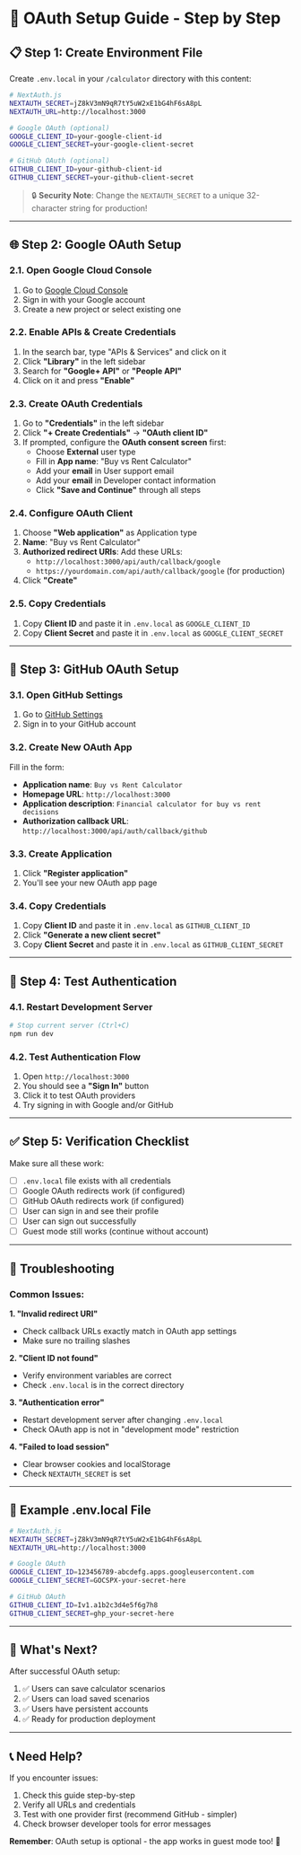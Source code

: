 # 🔐 OAuth Setup Guide - Step by Step

## 📋 Step 1: Create Environment File

Create `.env.local` in your `/calculator` directory with this content:

```bash
# NextAuth.js
NEXTAUTH_SECRET=jZ8kV3mN9qR7tY5uW2xE1bG4hF6sA8pL
NEXTAUTH_URL=http://localhost:3000

# Google OAuth (optional)
GOOGLE_CLIENT_ID=your-google-client-id
GOOGLE_CLIENT_SECRET=your-google-client-secret

# GitHub OAuth (optional)
GITHUB_CLIENT_ID=your-github-client-id
GITHUB_CLIENT_SECRET=your-github-client-secret
```

> 🔒 **Security Note**: Change the `NEXTAUTH_SECRET` to a unique 32-character string for production!

---

## 🌐 Step 2: Google OAuth Setup

### 2.1. Open Google Cloud Console
1. Go to [Google Cloud Console](https://console.cloud.google.com/)
2. Sign in with your Google account
3. Create a new project or select existing one

### 2.2. Enable APIs & Create Credentials
1. In the search bar, type "APIs & Services" and click on it
2. Click **"Library"** in the left sidebar
3. Search for **"Google+ API"** or **"People API"** 
4. Click on it and press **"Enable"**

### 2.3. Create OAuth Credentials
1. Go to **"Credentials"** in the left sidebar
2. Click **"+ Create Credentials"** → **"OAuth client ID"**
3. If prompted, configure the **OAuth consent screen** first:
   - Choose **External** user type
   - Fill in **App name**: "Buy vs Rent Calculator"
   - Add your **email** in User support email
   - Add your **email** in Developer contact information
   - Click **"Save and Continue"** through all steps

### 2.4. Configure OAuth Client
1. Choose **"Web application"** as Application type
2. **Name**: "Buy vs Rent Calculator"
3. **Authorized redirect URIs**: Add these URLs:
   - `http://localhost:3000/api/auth/callback/google`
   - `https://yourdomain.com/api/auth/callback/google` (for production)
4. Click **"Create"**

### 2.5. Copy Credentials
1. Copy **Client ID** and paste it in `.env.local` as `GOOGLE_CLIENT_ID`
2. Copy **Client Secret** and paste it in `.env.local` as `GOOGLE_CLIENT_SECRET`

---

## 🐙 Step 3: GitHub OAuth Setup

### 3.1. Open GitHub Settings
1. Go to [GitHub Settings](https://github.com/settings/applications/new)
2. Sign in to your GitHub account

### 3.2. Create New OAuth App
Fill in the form:
- **Application name**: `Buy vs Rent Calculator`
- **Homepage URL**: `http://localhost:3000`
- **Application description**: `Financial calculator for buy vs rent decisions`
- **Authorization callback URL**: `http://localhost:3000/api/auth/callback/github`

### 3.3. Create Application
1. Click **"Register application"**
2. You'll see your new OAuth app page

### 3.4. Copy Credentials
1. Copy **Client ID** and paste it in `.env.local` as `GITHUB_CLIENT_ID`
2. Click **"Generate a new client secret"**
3. Copy **Client Secret** and paste it in `.env.local` as `GITHUB_CLIENT_SECRET`

---

## 🚀 Step 4: Test Authentication

### 4.1. Restart Development Server
```bash
# Stop current server (Ctrl+C)
npm run dev
```

### 4.2. Test Authentication Flow
1. Open `http://localhost:3000`
2. You should see a **"Sign In"** button
3. Click it to test OAuth providers
4. Try signing in with Google and/or GitHub

---

## ✅ Step 5: Verification Checklist

Make sure all these work:

- [ ] `.env.local` file exists with all credentials
- [ ] Google OAuth redirects work (if configured)
- [ ] GitHub OAuth redirects work (if configured)
- [ ] User can sign in and see their profile
- [ ] User can sign out successfully
- [ ] Guest mode still works (continue without account)

---

## 🔧 Troubleshooting

### Common Issues:

**1. "Invalid redirect URI"**
- Check callback URLs exactly match in OAuth app settings
- Make sure no trailing slashes

**2. "Client ID not found"**
- Verify environment variables are correct
- Check `.env.local` is in the correct directory

**3. "Authentication error"**
- Restart development server after changing `.env.local`
- Check OAuth app is not in "development mode" restriction

**4. "Failed to load session"**
- Clear browser cookies and localStorage
- Check `NEXTAUTH_SECRET` is set

---

## 🎯 Example .env.local File

```bash
# NextAuth.js
NEXTAUTH_SECRET=jZ8kV3mN9qR7tY5uW2xE1bG4hF6sA8pL
NEXTAUTH_URL=http://localhost:3000

# Google OAuth
GOOGLE_CLIENT_ID=123456789-abcdefg.apps.googleusercontent.com
GOOGLE_CLIENT_SECRET=GOCSPX-your-secret-here

# GitHub OAuth
GITHUB_CLIENT_ID=Iv1.a1b2c3d4e5f6g7h8
GITHUB_CLIENT_SECRET=ghp_your-secret-here
```

---

## 🌟 What's Next?

After successful OAuth setup:

1. ✅ Users can save calculator scenarios
2. ✅ Users can load saved scenarios  
3. ✅ Users have persistent accounts
4. ✅ Ready for production deployment

---

## 📞 Need Help?

If you encounter issues:
1. Check this guide step-by-step
2. Verify all URLs and credentials
3. Test with one provider first (recommend GitHub - simpler)
4. Check browser developer tools for error messages

**Remember**: OAuth setup is optional - the app works in guest mode too! 🎉


